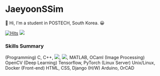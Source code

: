 # JaeyoonSSim
	
&#128640;
Hi, I'm a student in POSTECH, South Korea. 
&#128512;

[![Hits](https://hits.seeyoufarm.com/api/count/incr/badge.svg?url=https%3A%2F%2Fgithub.com%2FJaeyoonSSim&count_bg=%2379C83D&title_bg=%23555555&icon=counter-strike.svg&icon_color=%23FFFFFF&title=hits&edge_flat=false)](https://hits.seeyoufarm.com)
![](https://img.shields.io/github/followers/JaeyoonSSim?style=social)

### Skills Summary
(Programming) C, C++, <img src="https://img.shields.io/badge/Python-3766AB?style=flat-square&logo=Python&logoColor=white"/>, <img src="https://img.shields.io/badge/Java-3766AB?style=flat-square&logo=Java&logoColor=white"/>, MATLAB, OCaml
(Image Processing) OpenCV
(Deep Learning) Tensorflow, PyTorch
(Linux Server) Unix/Linux, Docker
(Front-end) HTML, CSS, Django
(H/W) Arduino, OrCAD
